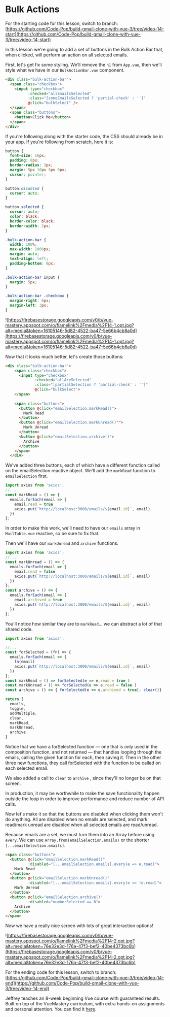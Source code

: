 # Bulk Actions

For the starting code for this lesson, switch to branch: [https://github.com/Code-Pop/build-gmail-clone-with-vue-3/tree/video-14-start](https://github.com/Code-Pop/build-gmail-clone-with-vue-3/tree/video-14-start)

In this lesson we're going to add a set of buttons in the Bulk Action Bar that, when clicked, will perform an action on all selected emails.

First, let's get fix some styling.  We'll remove the `h1` from `App.vue`, then we'll style what we have in our `BulkActionBar.vue` component.  

```html
<div class="bulk-action-bar">
  <span class="checkbox">
    <input type="checkbox"
          :checked="allEmailsSelected"
          :class="[someEmailsSelected ? 'partial-check' : '']"
          @click="bulkSelect" />
  </span>
  <span class="buttons">
    <button>Click Me</button>
  </span>
</div>
```

If you're following along with the starter code, the CSS should already be in your app.  If you're following from scratch, here it is:

```css
button {
  font-size: 16px;
  padding: 8px;
  border-radius: 3px;
  margin: 5px 10px 5px 0px;
  cursor: pointer;
}

button:disabled {
  cursor: auto;
}

button.selected {
  cursor: auto;
  color: black;
  border-color: black;
  border-width: 2px;
}

.bulk-action-bar {
  width: 100%;
  max-width: 1000px;
  margin: auto;
  text-align: left;
  padding-bottom: 8px;
}

.bulk-action-bar input {
  margin: 5px;
}

.bulk-action-bar .checkbox {
  margin-right: 6px;
  margin-left: 3px;
}
```

![https://firebasestorage.googleapis.com/v0/b/vue-mastery.appspot.com/o/flamelink%2Fmedia%2F14-1.opt.jpg?alt=media&token=16105146-5d82-4522-ba47-5e66b4cb8a0d](https://firebasestorage.googleapis.com/v0/b/vue-mastery.appspot.com/o/flamelink%2Fmedia%2F14-1.opt.jpg?alt=media&token=16105146-5d82-4522-ba47-5e66b4cb8a0d)

Now that it looks much better, let's create those buttons:

```html
<div class="bulk-action-bar">
    <span class="checkbox">
      <input type="checkbox" 
             :checked="allAreSelected"
             :class="[partialSelection ? 'partial-check' : '']"
             @click="bulkSelect">
    </span>
    
    <span class="buttons">
      <button @click="emailSelection.markRead()">
        Mark Read
      </button>
      <button @click="emailSelection.markUnread()"">
        Mark Unread
      </button>
      <button @click="emailSelection.archive()">
        Archive
      </button>
    </span>
  </div>
```

We've added three buttons, each of which have a different function called on the emailSelection reactive object.  We'll add the `markRead` function to `emailSelection` first.

```javascript
import axios from 'axios';
//...
const markRead = () => {
  emails.forEach(email => {
    email.read = true
    axios.put(`http://localhost:3000/emails/${email.id}`, email)
  })
};
```

In order to make this work, we'll need to have our `emails` array in `MailTable.vue` reactive, so be sure to fix that.

Then we'll have our `markUnread` and `archive` functions.

```javascript
import axios from 'axios';
//...
const markUnread = () => {
  emails.forEach(email => {
    email.read = false
    axios.put(`http://localhost:3000/emails/${email.id}`, email)
  })
};
const archive = () => {
  emails.forEach(email => {
    email.archived = true
    axios.put(`http://localhost:3000/emails/${email.id}`, email)
  })
};
```

You'll notice how similar they are to `markRead`... we can abstract a lot of that shared code.

```javascript
import axios from 'axios';

//...
const forSelected = (fn) => {
  emails.forEach(email => {
    fn(email)
    axios.put(`http://localhost:3000/emails/${email.id}`, email)
  })
};
const markRead = () => forSelected(e => e.read = true )
const markUnread = () => forSelected(e => e.read = false )
const archive = () => { forSelected(e => e.archived = true); clear()}

return {
  emails,
  toggle,
  addMultiple,
  clear,
  markRead,
  markUnread,
  archive
}
```

Notice that we have a forSelected function — one that is only used in the composition function, and not returned — that handles looping through the emails, calling the given function for each, then saving it.  Then in the other three new functions, they call forSelected with the function to be called on each selected email.

We also added a call to `clear` to `archive` , since they'll no longer be on that screen.

In production, it may be worthwhile to make the save functionality happen outside the loop in order to improve performance and reduce number of API calls.

Now let's make it so that the buttons are disabled when clicking them won't do anything.  All are disabled when no emails are selected, and mark read/mark unread are disabled when all selected emails are read/unread.

Because emails are a set, we must turn them into an Array before using `every`.  We can use `Array.from(emailSelection.emails)` or the shorter `[...emailSelection.emails]`.

```html
<span class="buttons">
  <button @click="emailSelection.markRead()"
          :disabled="[...emailSelection.emails].every(e => e.read)">
    Mark Read
  </button>
  <button @click="emailSelection.markUnread()" 
          :disabled="[...emailSelection.emails].every(e => !e.read)">
    Mark Unread
  </button>
  <button @click="emailSelection.archive()" 
          :disabled="numberSelected == 0">
    Archive
  </button>
</span>
```

Now we have a really nice screen with lots of great interaction options!

![https://firebasestorage.googleapis.com/v0/b/vue-mastery.appspot.com/o/flamelink%2Fmedia%2F14-2.opt.jpg?alt=media&token=76e32e3d-176a-47f3-bef2-40be4373bc6b](https://firebasestorage.googleapis.com/v0/b/vue-mastery.appspot.com/o/flamelink%2Fmedia%2F14-2.opt.jpg?alt=media&token=76e32e3d-176a-47f3-bef2-40be4373bc6b)

For the ending code for this lesson, switch to branch: [https://github.com/Code-Pop/build-gmail-clone-with-vue-3/tree/video-14-end](https://github.com/Code-Pop/build-gmail-clone-with-vue-3/tree/video-14-end)

Jeffrey teaches an 8-week beginning Vue course with guaranteed results. Built on top of the VueMastery curriculum, with extra hands-on assignments and personal attention. You can find it [here](https://vuemastery--vuetraining.thrivecart.com/vue-training/).
